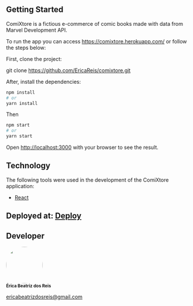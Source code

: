 ## Getting Started

ComiXtore is a fictious e-commerce of comic books made with data from Marvel Development API.

To run the app you can access https://comixtore.herokuapp.com/ or follow the steps below:

First, clone the project:

git clone https://github.com/EricaReis/comixtore.git

After, install the dependencies:

```bash
npm install
# or
yarn install
```

Then

```bash
npm start
# or
yarn start
```

Open [http://localhost:3000](http://localhost:3000) with your browser to see the result.

## Technology

The following tools were used in the development of the ComiXtore application:

- [React](https://pt-br.reactjs.org/)

## Deployed at: [Deploy]({link})

## Developer

 <img style="border-radius: 50%;" src="https://avatars.githubusercontent.com/u/43284359?s=460&u=d0283f2331fb2e66792ff944985f576defbcfb77&v=4" width="100px;" alt=""/>
 <br />
 <sub><b>Érica Beatriz dos Reis</b></sub>

ericabeatrizdosreis@gmail.com
